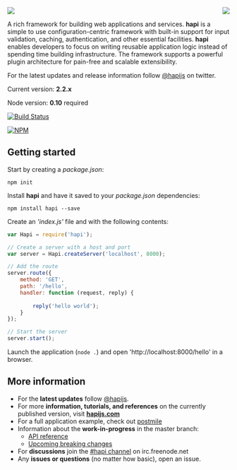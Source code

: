<a href="https://github.com/spumko"><img src="https://raw.github.com/spumko/spumko/master/images/from.png" align="right" /></a>
<img src="https://raw.github.com/spumko/hapi/master/images/hapi.png" />

A rich framework for building web applications and services. **hapi** is a simple to use configuration-centric
framework with built-in support for input validation, caching, authentication, and other essential facilities.
**hapi** enables developers to focus on writing reusable application logic instead of spending time building
infrastructure. The framework supports a powerful plugin architecture for pain-free and scalable extensibility.

For the latest updates and release information follow [@hapijs](https://twitter.com/hapijs) on twitter.

Current version: **2.2.x**

Node version: **0.10** required

[![Build Status](https://secure.travis-ci.org/spumko/hapi.png)](http://travis-ci.org/spumko/hapi)

[![NPM](https://nodei.co/npm/hapi.png?downloads=true&stars=true)](https://nodei.co/npm/hapi/)

## Getting started

Start by creating a _package.json_:
```
npm init
```

Install **hapi** and have it saved to your _package.json_ dependencies:
```
npm install hapi --save
```

Create an _'index.js'_ file and with the following contents:
```javascript
var Hapi = require('hapi');

// Create a server with a host and port
var server = Hapi.createServer('localhost', 8000);

// Add the route
server.route({
    method: 'GET',
    path: '/hello',
    handler: function (request, reply) {
    
        reply('hello world');
    }
});

// Start the server
server.start();
```

Launch the application (`node .`) and open 'http://localhost:8000/hello' in a browser.


## More information

- For the **latest updates** follow [@hapijs](https://twitter.com/hapijs).
- For more **information, tutorials, and references** on the currently published version, visit [**hapijs.com**](http://hapijs.com)
- For a full application example, check out [postmile](https://github.com/hueniverse/postmile)
- Information about the **work-in-progress** in the master branch:
    - [API reference](/docs/Reference.md)
    - [Upcoming breaking changes](https://github.com/spumko/hapi/issues?labels=breaking+changes)
- For **discussions** join the [#hapi channel](http://webchat.freenode.net/?channels=hapi) on irc.freenode.net
- Any **issues or questions** (no matter how basic), open an issue.

